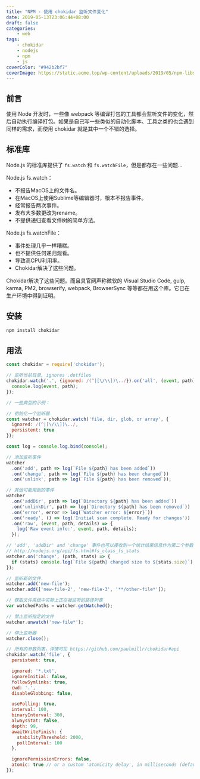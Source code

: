 ```yaml
---
title: "NPM - 使用 chokidar 监听文件变化"
date: 2019-05-13T23:06:44+08:00
draft: false
categories:
    - web
tags:
    - chokidar
    - nodejs
    - npm
    - js
coverColor: "#942b2bf7"
coverImage: https://static.acme.top/wp-content/uploads/2019/05/npm-libs.png
---
```


## 前言

使用 Node 开发时，一些像 webpack 等编译打包的工具都会监听文件的变化，然后自动执行编译打包。如果是自己写一些类似的自动化脚本、工具之类的也会遇到同样的需求，而使用 chokidar 就是其中一个不错的选择。

## 标准库

Node.js 的标准库提供了 `fs.watch` 和 `fs.watchFile`，但是都存在一些问题...

Node.js fs.watch：

- 不报告MacOS上的文件名。
- 在MacOS上使用Sublime等编辑器时，根本不报告事件。
- 经常报告两次事件。
- 发布大多数更改为rename。
- 不提供递归查看文件树的简单方法。

Node.js fs.watchFile：

- 事件处理几乎一样糟糕。
- 也不提供任何递归观看。
- 导致高CPU利用率。
- Chokidar解决了这些问题。

Chokidar解决了这些问题。而且具官网声称微软的 Visual Studio Code, gulp, karma, PM2, browserify, webpack, BrowserSync 等等都在用这个库。它已在生产环境中得到证明。

## 安装

```js
npm install chokidar
```

## 用法

```js
const chokidar = require('chokidar');

// 监听当前目录, ignores .dotfiles
chokidar.watch('.', {ignored: /(^|[\/\\])\../}).on('all', (event, path) => {
  console.log(event, path);
});

// 一些典型的示例：

// 初始化一个监听器
const watcher = chokidar.watch('file, dir, glob, or array', {
  ignored: /(^|[\/\\])\../,
  persistent: true
});

const log = console.log.bind(console);

// 添加监听事件
watcher
  .on('add', path => log(`File ${path} has been added`))
  .on('change', path => log(`File ${path} has been changed`))
  .on('unlink', path => log(`File ${path} has been removed`));

// 其他可能用到的事件
watcher
  .on('addDir', path => log(`Directory ${path} has been added`))
  .on('unlinkDir', path => log(`Directory ${path} has been removed`))
  .on('error', error => log(`Watcher error: ${error}`))
  .on('ready', () => log('Initial scan complete. Ready for changes'))
  .on('raw', (event, path, details) => {
    log('Raw event info:', event, path, details);
  });

// 'add', 'addDir' and 'change' 事件也可以接收到一个统计结果信息作为第二个参数
// http://nodejs.org/api/fs.html#fs_class_fs_stats
watcher.on('change', (path, stats) => {
  if (stats) console.log(`File ${path} changed size to ${stats.size}`);
});

// 监听新的文件.
watcher.add('new-file');
watcher.add(['new-file-2', 'new-file-3', '**/other-file*']);

// 获取文件系统中实际上正在被监听的路径列表
var watchedPaths = watcher.getWatched();

// 禁止监听指定的文件
watcher.unwatch('new-file*');

// 停止监听器
watcher.close();

// 所有的参数列表，详情可见 https://github.com/paulmillr/chokidar#api
chokidar.watch('file', {
  persistent: true,

  ignored: '*.txt',
  ignoreInitial: false,
  followSymlinks: true,
  cwd: '.',
  disableGlobbing: false,

  usePolling: true,
  interval: 100,
  binaryInterval: 300,
  alwaysStat: false,
  depth: 99,
  awaitWriteFinish: {
    stabilityThreshold: 2000,
    pollInterval: 100
  },

  ignorePermissionErrors: false,
  atomic: true // or a custom 'atomicity delay', in milliseconds (default 100)
});
```

